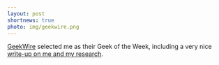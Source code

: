 ```yaml
---
layout: post
shortnews: true
photo: img/geekwire.png
---
```


[GeekWire](http://www.geekwire.com/) selected me as their Geek of the
Week, including a very nice
[write-up on me and my research](http://www.geekwire.com/2016/irene-zhang/).
